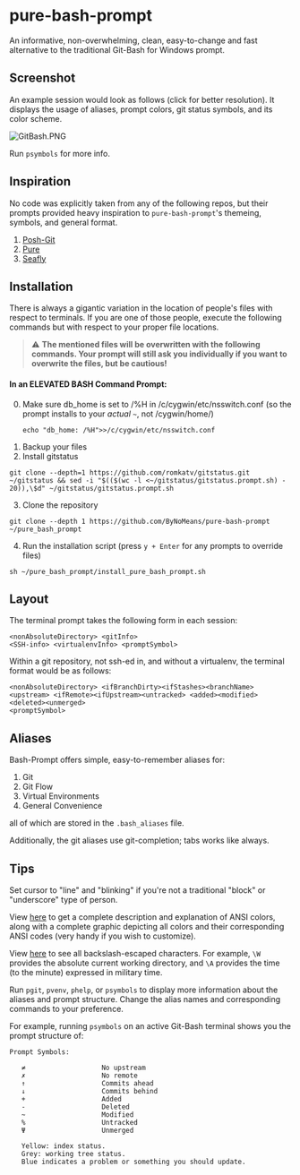 # pure-bash-prompt

An informative, non-overwhelming, clean, easy-to-change and fast alternative to the traditional Git-Bash for Windows prompt.

## Screenshot

An example session would look as follows (click for better resolution). It displays the usage of aliases, prompt colors, git status symbols, and its color scheme.

![GitBash.PNG](https://github.com/ByNoMeans/pure-bash-prompt/blob/master/GitBash.PNG)

Run `psymbols` for more info.
   
## Inspiration

No code was explicitly taken from any of the following repos, but their prompts provided heavy inspiration to `pure-bash-prompt`'s themeing, symbols, and general format.

1. [Posh-Git](https://github.com/dahlbyk/posh-git/)
2. [Pure](https://github.com/sindresorhus/pure)
3. [Seafly](https://github.com/bluz71/bash-seafly-prompt/)

## Installation

There is always a gigantic variation in the location of people's files with respect to terminals. If you are one of those people, execute the following commands but with respect to your proper file locations.

> :warning: **The mentioned files will be overwritten with the following commands. Your prompt will still ask you individually if you want to overwrite the files, but be cautious!**

#### In an ELEVATED BASH Command Prompt:

0. Make sure db_home is set to /%H in /c/cygwin/etc/nsswitch.conf (so the prompt installs to your _actual_ `~`, not /cygwin/home/<user>)
   ```
   echo "db_home: /%H">>/c/cygwin/etc/nsswitch.conf
   ```
1. Backup your files
2. Install gitstatus
```
git clone --depth=1 https://github.com/romkatv/gitstatus.git ~/gitstatus && sed -i "$(($(wc -l <~/gitstatus/gitstatus.prompt.sh) - 20)),\$d" ~/gitstatus/gitstatus.prompt.sh
```
3. Clone the repository
```
git clone --depth 1 https://github.com/ByNoMeans/pure-bash-prompt ~/pure_bash_prompt
```
4. Run the installation script (press `y + Enter` for any prompts to override files)
```
sh ~/pure_bash_prompt/install_pure_bash_prompt.sh
```

## Layout

The terminal prompt takes the following form in each session: 

```
<nonAbsoluteDirectory> <gitInfo>
<SSH-info> <virtualenvInfo> <promptSymbol>
```

Within a git repository, not ssh-ed in, and without a virtualenv, the terminal format would be as follows: 

```
<nonAbsoluteDirectory> <ifBranchDirty><ifStashes><branchName> <upstream> <ifRemote><ifUpstream><untracked> <added><modified><deleted><unmerged>
<promptSymbol>
```

## Aliases

Bash-Prompt offers simple, easy-to-remember aliases for:

1. Git
2. Git Flow
3. Virtual Environments
4. General Convenience

all of which are stored in the `.bash_aliases` file.

Additionally, the git aliases use git-completion; tabs works like always.

## Tips

Set cursor to "line" and "blinking" if you're not a traditional "block" or  "underscore" type of person.

View [here](https://unix.stackexchange.com/questions/124407/what-color-codes-can-i-use-in-my-ps1-prompt) to get a complete description and explanation of ANSI colors, along with a complete graphic depicting all colors and their corresponding ANSI codes (very handy if you wish to customize).

View [here](https://www.cyberciti.biz/tips/howto-linux-unix-bash-shell-setup-prompt.html) to see all backslash-escaped characters. For example, `\W` provides the absolute current working directory, and `\A` provides the time (to the minute) expressed in military time.

Run `pgit`, `pvenv`, `phelp`, or `psymbols` to display more information about the aliases and prompt structure. Change the alias names and corresponding commands to your preference.

For example, running `psymbols` on an active Git-Bash terminal shows you the prompt structure of:
```
Prompt Symbols:

   ≠                   No upstream
   ✗                   No remote
   ↑                   Commits ahead
   ↓                   Commits behind
   +                   Added
   -                   Deleted
   ~                   Modified
   %                   Untracked
   Ψ                   Unmerged

   Yellow: index status.
   Grey: working tree status.
   Blue indicates a problem or something you should update.
```
